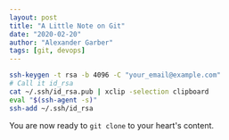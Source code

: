 ```yaml
---
layout: post
title: "A Little Note on Git"
date: "2020-02-20"
author: "Alexander Garber"
tags: [git, devops]
---
```


```bash
ssh-keygen -t rsa -b 4096 -C "your_email@example.com"
# Call it id_rsa
cat ~/.ssh/id_rsa.pub | xclip -selection clipboard
eval "$(ssh-agent -s)"
ssh-add ~/.ssh/id_rsa
```

You are now ready to `git clone` to your heart's content.